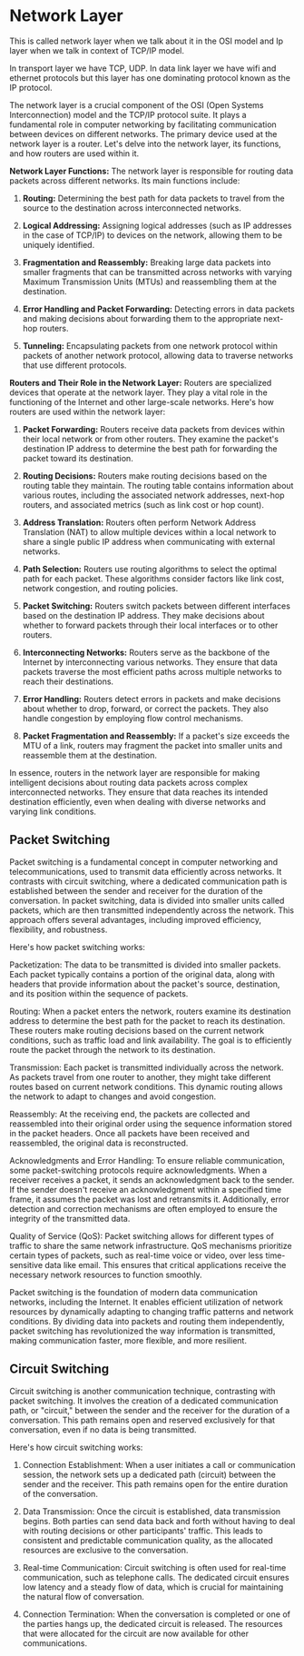 # Network Layer 

This is called network layer when we talk about it in the OSI model and Ip layer when we talk in context of TCP/IP model. 

In transport layer we have TCP, UDP. In data link layer we have wifi and ethernet protocols but this layer has one dominating protocol known as the IP protocol.  

The network layer is a crucial component of the OSI (Open Systems Interconnection) model and the TCP/IP protocol suite. It plays a fundamental role in computer networking by facilitating communication between devices on different networks. The primary device used at the network layer is a router. Let's delve into the network layer, its functions, and how routers are used within it.

**Network Layer Functions:**
The network layer is responsible for routing data packets across different networks. Its main functions include:

1. **Routing:** Determining the best path for data packets to travel from the source to the destination across interconnected networks.

2. **Logical Addressing:** Assigning logical addresses (such as IP addresses in the case of TCP/IP) to devices on the network, allowing them to be uniquely identified.

3. **Fragmentation and Reassembly:** Breaking large data packets into smaller fragments that can be transmitted across networks with varying Maximum Transmission Units (MTUs) and reassembling them at the destination.

4. **Error Handling and Packet Forwarding:** Detecting errors in data packets and making decisions about forwarding them to the appropriate next-hop routers.

5. **Tunneling:** Encapsulating packets from one network protocol within packets of another network protocol, allowing data to traverse networks that use different protocols.

**Routers and Their Role in the Network Layer:**
Routers are specialized devices that operate at the network layer. They play a vital role in the functioning of the Internet and other large-scale networks. Here's how routers are used within the network layer:

1. **Packet Forwarding:** Routers receive data packets from devices within their local network or from other routers. They examine the packet's destination IP address to determine the best path for forwarding the packet toward its destination.

2. **Routing Decisions:** Routers make routing decisions based on the routing table they maintain. The routing table contains information about various routes, including the associated network addresses, next-hop routers, and associated metrics (such as link cost or hop count).

3. **Address Translation:** Routers often perform Network Address Translation (NAT) to allow multiple devices within a local network to share a single public IP address when communicating with external networks.

4. **Path Selection:** Routers use routing algorithms to select the optimal path for each packet. These algorithms consider factors like link cost, network congestion, and routing policies.

5. **Packet Switching:** Routers switch packets between different interfaces based on the destination IP address. They make decisions about whether to forward packets through their local interfaces or to other routers.

6. **Interconnecting Networks:** Routers serve as the backbone of the Internet by interconnecting various networks. They ensure that data packets traverse the most efficient paths across multiple networks to reach their destinations.

7. **Error Handling:** Routers detect errors in packets and make decisions about whether to drop, forward, or correct the packets. They also handle congestion by employing flow control mechanisms.

8. **Packet Fragmentation and Reassembly:** If a packet's size exceeds the MTU of a link, routers may fragment the packet into smaller units and reassemble them at the destination.

In essence, routers in the network layer are responsible for making intelligent decisions about routing data packets across complex interconnected networks. They ensure that data reaches its intended destination efficiently, even when dealing with diverse networks and varying link conditions.

## Packet Switching
 Packet switching is a fundamental concept in computer networking and telecommunications, used to transmit data efficiently across networks. It contrasts with circuit switching, where a dedicated communication path is established between the sender and receiver for the duration of the conversation. In packet switching, data is divided into smaller units called packets, which are then transmitted independently across the network. This approach offers several advantages, including improved efficiency, flexibility, and robustness.

Here's how packet switching works:

Packetization: The data to be transmitted is divided into smaller packets. Each packet typically contains a portion of the original data, along with headers that provide information about the packet's source, destination, and its position within the sequence of packets.

Routing: When a packet enters the network, routers examine its destination address to determine the best path for the packet to reach its destination. These routers make routing decisions based on the current network conditions, such as traffic load and link availability. The goal is to efficiently route the packet through the network to its destination.

Transmission: Each packet is transmitted individually across the network. As packets travel from one router to another, they might take different routes based on current network conditions. This dynamic routing allows the network to adapt to changes and avoid congestion.

Reassembly: At the receiving end, the packets are collected and reassembled into their original order using the sequence information stored in the packet headers. Once all packets have been received and reassembled, the original data is reconstructed.

Acknowledgments and Error Handling: To ensure reliable communication, some packet-switching protocols require acknowledgments. When a receiver receives a packet, it sends an acknowledgment back to the sender. If the sender doesn't receive an acknowledgment within a specified time frame, it assumes the packet was lost and retransmits it. Additionally, error detection and correction mechanisms are often employed to ensure the integrity of the transmitted data.

Quality of Service (QoS): Packet switching allows for different types of traffic to share the same network infrastructure. QoS mechanisms prioritize certain types of packets, such as real-time voice or video, over less time-sensitive data like email. This ensures that critical applications receive the necessary network resources to function smoothly.

Packet switching is the foundation of modern data communication networks, including the Internet. It enables efficient utilization of network resources by dynamically adapting to changing traffic patterns and network conditions. By dividing data into packets and routing them independently, packet switching has revolutionized the way information is transmitted, making communication faster, more flexible, and more resilient.

## Circuit Switching

Circuit switching is another communication technique, contrasting with packet switching. It involves the creation of a dedicated communication path, or "circuit," between the sender and the receiver for the duration of a conversation. This path remains open and reserved exclusively for that conversation, even if no data is being transmitted.

Here's how circuit switching works:

1. Connection Establishment: When a user initiates a call or communication session, the network sets up a dedicated path (circuit) between the sender and the receiver. This path remains open for the entire duration of the conversation.

2. Data Transmission: Once the circuit is established, data transmission begins. Both parties can send data back and forth without having to deal with routing decisions or other participants' traffic. This leads to consistent and predictable communication quality, as the allocated resources are exclusive to the conversation.

3. Real-time Communication: Circuit switching is often used for real-time communication, such as telephone calls. The dedicated circuit ensures low latency and a steady flow of data, which is crucial for maintaining the natural flow of conversation.

4. Connection Termination: When the conversation is completed or one of the parties hangs up, the dedicated circuit is released. The resources that were allocated for the circuit are now available for other communications.